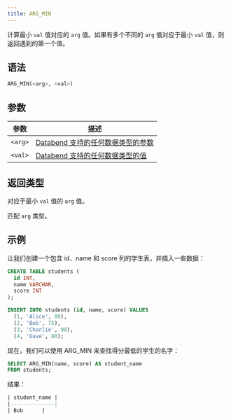 ```yaml
---
title: ARG_MIN
---
```


计算最小 `val` 值对应的 `arg` 值。如果有多个不同的 `arg` 值对应于最小 `val` 值，则返回遇到的第一个值。

## 语法

```sql
ARG_MIN(<arg>, <val>)
```

## 参数

| 参数      | 描述                                                                                       |
| --------- | ------------------------------------------------------------------------------------------------- |
| `<arg>`   | [Databend 支持的任何数据类型的参数](../../00-sql-reference/10-data-types/index.md) |
| `<val>`   | [Databend 支持的任何数据类型的值](../../00-sql-reference/10-data-types/index.md)    |

## 返回类型

对应于最小 `val` 值的 `arg` 值。

匹配 `arg` 类型。

## 示例

让我们创建一个包含 id、name 和 score 列的学生表，并插入一些数据：

```sql
CREATE TABLE students (
  id INT,
  name VARCHAR,
  score INT
);

INSERT INTO students (id, name, score) VALUES
  (1, 'Alice', 80),
  (2, 'Bob', 75),
  (3, 'Charlie', 90),
  (4, 'Dave', 80);
```

现在，我们可以使用 ARG_MIN 来查找得分最低的学生的名字：

```sql
SELECT ARG_MIN(name, score) AS student_name
FROM students;
```

结果：

```sql
| student_name |
|--------------|
| Bob      |
```